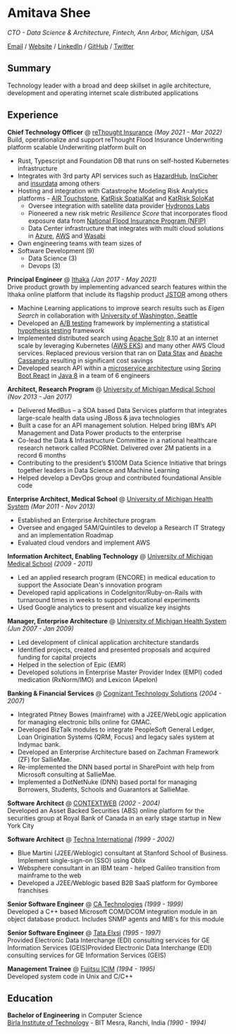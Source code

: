 # Amitava Shee

_CTO - Data Science & Architecture, Fintech, Ann Arbor, Michigan, USA_ <br>

[Email](mailto:amitava.shee@gmail.com) / [Website](https://www.amitavashee.com/) / [LinkedIn](https://www.linkedin.com/in/amitavashee/) / [GitHub](https://github.com/ashee/) / [Twitter](https://twitter.com/amitavashee/)

## Summary
Technology leader with a broad and deep skillset in agile architecture, development and operating internet scale distributed applications

## Experience

**Chief Technology Officer** @ [reThought Insurance](https://www.rethoughtinsurance.com/) _(May 2021 - Mar 2022)_ <br>
Build, operationalize and support reThought Flood Insurance Underwriting platform scalable Underwriting platform built on 
- Rust, Typescript and Foundation DB that runs on self-hosted Kubernetes infrastructure
- Integrates with 3rd party API services such as [HazardHub](https://hazardhub.com/), [InsCipher](https://www.inscipher.com/) and [insurdata](https://www.insurdata.io/) among others
- Hosting and integration with Catastrophe Modeling Risk Analytics platforms - [AIR Touchstone](https://www.air-worldwide.com/software-solutions/Touchstone/), [KatRisk SpatialKat](https://www.katrisk.com/spatialkat) and [KatRisk SoloKat](https://www.katrisk.com/solokat)
   - Oversee integration with satellite data provider [Hydronos Labs](https://hydronoslabs.com/)
  - Pioneered a new risk metric _Resilience Score_ that incorporates flood exposure data from [National Flood Insurance Program (NFIP)](https://www.fema.gov/flood-insurance)
  - Data Center infrastructure that integrates with multi cloud solutions in [Azure](https://azure.microsoft.com/en-us/), [AWS](https://aws.amazon.com/) and [Wasabi](https://wasabi.com/)
 - Own engineering teams with team sizes of
- Software Development (9)
    - Data Science (3)
    - Devops (3)

**Principal Engineer** @ [Ithaka](https://www.ithaka.org/) _(Jan 2017 - May 2021)_ <br>
Drive product growth by implementing advanced search features within the Ithaka online platform that include its flagship product [JSTOR](https://www.jstor.org/) among others
- Machine Learning applications to improve search results such as _Eigen Search_ in collaboration with [University of Washington, Seattle](https://www.washington.edu/)
- Developed an [A/B testing](https://en.wikipedia.org/wiki/A/B_testing) framework by implementing a statistical [hypothesis testing](https://towardsdatascience.com/hypothesis-testing-for-a-b-test-an-application-of-inferential-statistics-5ae2e779ff04) framework
- Implemented distributed search using [Apache Solr](https://solr.apache.org/) 8.10 at an internet scale by leveraging Kubernetes ([AWS EKS](https://aws.amazon.com/eks/)) and many other AWS Cloud services. Replaced previous version that ran on [Data Stax](https://www.datastax.com/products/datastax-enterprise/dse-search) and [Apache Cassandra](https://docs.datastax.com/en/landing_page/doc/landing_page/cassandra.html#CassandradocumentationincludedwithDataStaxEnterprise) resulting in significant cost savings
- Developed search API within a [microservice architecture](https://martinfowler.com/articles/microservices.html) using [Spring Boot React](https://spring.io/reactive) in [Java 8](https://www.oracle.com/java/technologies/java8.html) in a team of 6 engineers

**Architect, Research Program** @ [University of Michigan Medical School](https://www.uofmhealth.org/) _(Nov 2013 - Jan 2017)_ <br>
- Delivered MedBus – a SOA based Data Services platform that integrates large-scale health data using JBoss & java technologies
- Built a case for an API management solution. Helped bring IBM’s API Management and Data Power products to the enterprise
- Co-lead the Data & Infrastructure Committee in a national healthcare research network called PCORNet. Delivered over 2M patients in a record 6 months
- Contributing to the president’s $100M Data Science Initiative that brings together leaders in Data Science and Machine Learning
- Helped develop a DevOps group and contributed foundational Ansible code

**Enterprise Architect, Medical School** @ [University of Michigan Health System](https://www.uofmhealth.org/) _(Mar 2011 - Nov 2013)_ <br>
- Established an Enterprise Architecture program
- Oversee and engaged 5AM/Quintiles to develop a Research IT Strategy and an implementation Roadmap
- Evaluated cloud vendors and implement AWS

**Information Architect, Enabling Technology** @ [University of Michigan Medical School](https://medicine.umich.edu/medschool/home) _(2009 - 2011)_ <br>
- Led an applied research program (ENCORE) in medical education to support the Associate Dean's innovation program
- Developed rapid applications in CodeIgnitor/Ruby-on-Rails with turnaround times in weeks to support educational experiments
- Used Google analytics to present and visualize key insights

**Manager, Enterprise Architecture** @ [University of Michigan Health System](https://www.uofmhealth.org/) _(Jun 2007 - Jan 2009)_ <br>
- Led development of clinical application architecture standards
- Identified projects, created and presented proposals and acquired funding for capital projects
- Helped in the selection of Epic (EMR)
- Developed solutions in Enterprise Master Provider Index (EMPI) coded medication (RxNorm/IMO) and Lexicon (Apelon)

**Banking & Financial Services** @ [Cognizant Technology Solutions](https://www.cognizant.com/nl/en/banking) _(2004 - 2007)_ <br>
- Integrated Pitney Bowes (mainframe) with a J2EE/WebLogic application for managing electronic bills online for GMAC.
- Developed BizTalk modules to integrate PeopleSoft General Ledger, Loan Origination Systems (QRM, Focus) and legacy sales system at Indymac bank.
- Developed an Enterprise Architecture based on Zachman Framework (ZF) for SallieMae. 
- Re-implemented the DNN based portal in SharePoint with help from Microsoft consulting at SallieMae. 
- Implemented a DotNetNuke (DNN) based portal for managing Borrowers, Students, Schools and Guarantors at SallieMae.

**Software Architect** @ [CONTEXTWEB](https://www.crunchbase.com/organization/contextweb) _(2002 - 2004)_ <br>
Developed an Asset Backed Securities (ABS) online platform for the securities group at Royal Bank of Canada in an early stage startup in New York City

**Software Architect** @ [Techna International](https://www.crunchbase.com/organization/techna) _(1999 - 2002)_ <br>
- Blue Martini (J2EE/Weblogic) consultant at Stanford School of Business. Implement single-sign-on (SSO) using Oblix
- Websphere consultant in an IBM team - helped Galileo transition from mainframe to the web
- Developed a J2EE/Weblogic based B2B SaaS platform for Gymboree franchises


**Senior Software Engineer** @ [CA Technologies](https://company.monsterindia.com/catcgin/) _(1999 - 1999)_ <br>
Developed a C++ based Microsoft COM/DCOM integration module in an object database product. Includes SNMP agents and MIB's for this module


**Senior Software Engineer** @ [Tata Elxsi](https://www.tataelxsi.com/) _(1995 - 1997)_ <br>
Provided Electronic Data Interchange (EDI) consulting services for GE Information Services (GEIS)Provided Electronic Data Interchange (EDI) consulting services for GE Information Services (GEIS)

**Management Trainee** @ [Fujitsu ICIM](http://www.source2update.com/Company-History/Fujitsu-ICIM-FUJICI.html) _(1994 - 1995)_ <br>
Developed system code in Unix and C/C++

## Education

**Bachelor of Engineering** in Computer Science<br>
[Birla Institute of Technology](https://www.bitmesra.ac.in/) - BIT Mesra, Ranchi, India _(1990 - 1994)_
